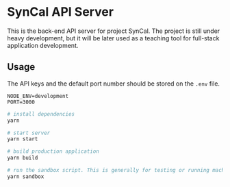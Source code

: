 # SynCal API Server

This is the back-end API server for project SynCal.
The project is still under heavy development, but it will be later used as a teaching tool for full-stack application development.

## Usage

The API keys and the default port number should be stored on the `.env` file.

```env
NODE_ENV=development
PORT=3000
```

```bash
# install dependencies
yarn

# start server
yarn start

# build production application
yarn build

# run the sandbox script. This is generally for testing or running machine-specific cron jobs
yarn sandbox
```
